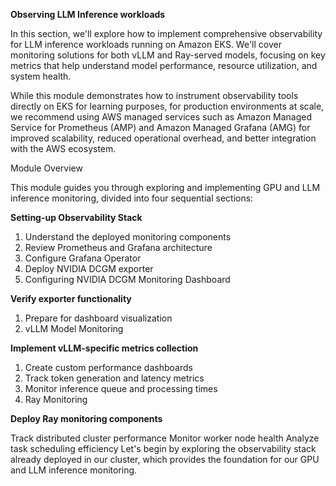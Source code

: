 ****Observing LLM Inference workloads****

In this section, we'll explore how to implement comprehensive observability for LLM inference workloads running on Amazon EKS. We'll cover monitoring solutions for both vLLM and Ray-served models, focusing on key metrics that help understand model performance, resource utilization, and system health.

While this module demonstrates how to instrument observability tools directly on EKS for learning purposes, for production environments at scale, we recommend using AWS managed services such as Amazon Managed Service for Prometheus (AMP)  and Amazon Managed Grafana (AMG)  for improved scalability, reduced operational overhead, and better integration with the AWS ecosystem.

Module Overview

This module guides you through exploring and implementing GPU and LLM inference monitoring, divided into four sequential sections:

**Setting-up Observability Stack**

1. Understand the deployed monitoring components
2. Review Prometheus and Grafana architecture
3. Configure Grafana Operator
4. Deploy NVIDIA DCGM exporter
5. Configuring NVIDIA DCGM Monitoring Dashboard

**Verify exporter functionality**

1. Prepare for dashboard visualization
2. vLLM Model Monitoring

**Implement vLLM-specific metrics collection**

1. Create custom performance dashboards
2. Track token generation and latency metrics
3. Monitor inference queue and processing times
4. Ray Monitoring

**Deploy Ray monitoring components**

Track distributed cluster performance
Monitor worker node health
Analyze task scheduling efficiency
Let's begin by exploring the observability stack already deployed in our cluster, which provides the foundation for our GPU and LLM inference monitoring.

